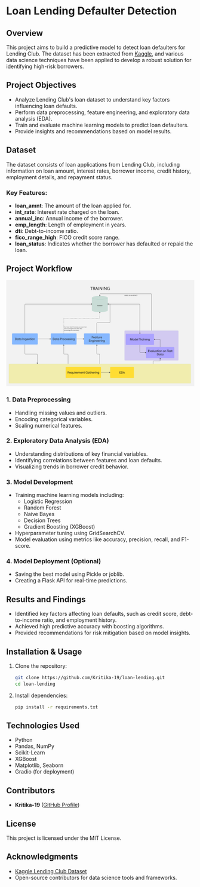 # Loan Lending Defaulter Detection

## Overview
This project aims to build a predictive model to detect loan defaulters for Lending Club. The dataset has been extracted from [Kaggle](https://www.kaggle.com/datasets/wordsforthewise/lending-club), and various data science techniques have been applied to develop a robust solution for identifying high-risk borrowers.

## Project Objectives
- Analyze Lending Club's loan dataset to understand key factors influencing loan defaults.
- Perform data preprocessing, feature engineering, and exploratory data analysis (EDA).
- Train and evaluate machine learning models to predict loan defaulters.
- Provide insights and recommendations based on model results.

## Dataset
The dataset consists of loan applications from Lending Club, including information on loan amount, interest rates, borrower income, credit history, employment details, and repayment status.

### Key Features:
- **loan_amnt**: The amount of the loan applied for.
- **int_rate**: Interest rate charged on the loan.
- **annual_inc**: Annual income of the borrower.
- **emp_length**: Length of employment in years.
- **dti**: Debt-to-income ratio.
- **fico_range_high**: FICO credit score range.
- **loan_status**: Indicates whether the borrower has defaulted or repaid the loan.

## Project Workflow
![Project Workflow](images/workflow_diagram.jpg)
### 1. Data Preprocessing
- Handling missing values and outliers.
- Encoding categorical variables.
- Scaling numerical features.

### 2. Exploratory Data Analysis (EDA)
- Understanding distributions of key financial variables.
- Identifying correlations between features and loan defaults.
- Visualizing trends in borrower credit behavior.

### 3. Model Development
- Training machine learning models including:
  - Logistic Regression
  - Random Forest
  - Naive Bayes
  - Decision Trees
  - Gradient Boosting (XGBoost)
- Hyperparameter tuning using GridSearchCV.
- Model evaluation using metrics like accuracy, precision, recall, and F1-score.

### 4. Model Deployment (Optional)
- Saving the best model using Pickle or joblib.
- Creating a Flask API for real-time predictions.

## Results and Findings
- Identified key factors affecting loan defaults, such as credit score, debt-to-income ratio, and employment history.
- Achieved high predictive accuracy with boosting algorithms.
- Provided recommendations for risk mitigation based on model insights.

## Installation & Usage
1. Clone the repository:
   ```sh
   git clone https://github.com/Kritika-19/loan-lending.git
   cd loan-lending
   ```
2. Install dependencies:
   ```sh
   pip install -r requirements.txt
   ```

## Technologies Used
- Python
- Pandas, NumPy
- Scikit-Learn
- XGBoost
- Matplotlib, Seaborn
- Gradio (for deployment)

## Contributors
- **Kritika-19** ([GitHub Profile](https://github.com/Kritika-19))

## License
This project is licensed under the MIT License.

## Acknowledgments
- [Kaggle Lending Club Dataset](https://www.kaggle.com/datasets/wordsforthewise/lending-club)
- Open-source contributors for data science tools and frameworks.